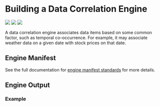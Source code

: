 # Building a Data Correlation Engine

![](badge/API/Yes/green)
![](badge/Search/Yes/green)
![](badge/UI/Yes/green)

A data correlation engine associates data items based on some common factor, such as temporal co-occurrence.
For example, it may associate weather data on a given date with stock prices on that date.

## Engine Manifest

See the full documentation for [engine manifest standards](/engines/standards/engine-manifest/) for more details.

<!-- TODO  Need ##Engine Input section -->

## Engine Output

### Example

[](vtn-standard.example.json ':include :type=code json')
